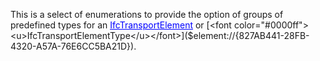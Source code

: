 This is a select of enumerations to provide the option of groups of predefined types for an [<font color="#0000ff"><u>IfcTransportElement</u></font>]($element://{9CF73480-06BE-4997-B578-8F3958E77111})  or [<font color="#0000ff"><u>IfcTransportElementType</u></font>]($element://{827AB441-28FB-4320-A57A-76E6CC5BA21D}).
